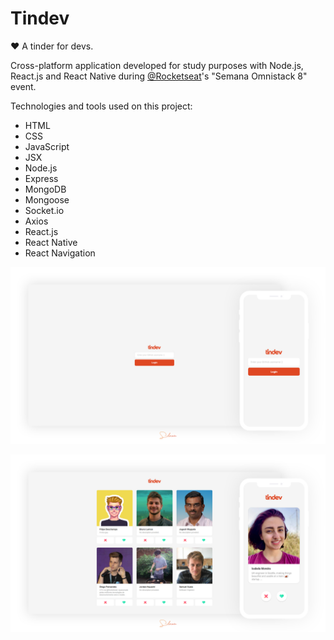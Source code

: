 # Tindev
:heart: A tinder for devs. 

Cross-platform application developed for study purposes with Node.js, React.js and React Native during [@Rocketseat](https://github.com/rocketseat)'s "Semana Omnistack 8" event.

Technologies and tools used on this project:

- HTML
- CSS
- JavaScript
- JSX
- Node.js
- Express
- MongoDB
- Mongoose
- Socket.io
- Axios
- React.js
- React Native
- React Navigation

![Login screen](login-screen.jpg)

![Main screen](main-screen.jpg)
